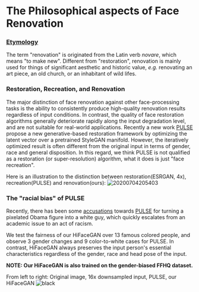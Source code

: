# The Philosophical aspects of Face Renovation

### [Etymology](https://www.merriam-webster.com/dictionary/renovate)
The term "renovation" is originated from the Latin verb _novare_, which means "to make new". Different from "restoration", renovation is mainly used for things of
significant aesthetic and historic value, _e.g._ renovating an art piece, an old church, or an inhabitant of wild lifes. 

### Restoration, Recreation, and Renovation
The major distinction of face renovation against other face-processing tasks is the ability to consistently produce high-quality renovation results regardless of input conditions.
In contrast, the quality of face restoration algorithms generally deteriorate rapidly along the input degradation level, and are not suitable for real-world applications.
Recently a new work [PULSE](https://github.com/adamian98/pulse) propose a new generative-based restoration framework by optimizing the latent vector over a pretrained StyleGAN manifold.
However, the iteratively optimized result is often different from the original input in terms of gender, race and general disposition. In this regard, we think PULSE is 
not qualified as a restoration (or super-resolution) algorithm, what it does is just "face recreation".

Here is an illustration to the distinction between restoration(ESRGAN, 4x), recreation(PULSE) and renovation(ours):
![20200704205403](https://user-images.githubusercontent.com/33449901/86512934-8fe7ca80-be38-11ea-8f5e-a4207b97f80e.jpg)


### The "racial bias" of PULSE
Recently, there has been some [accusations](https://www.theverge.com/21298762/face-depixelizer-ai-machine-learning-tool-pulse-stylegan-obama-bias) towards [PULSE](https://github.com/adamian98/pulse) 
for turning a pixelated Obama figure into a white guy, which quickly escalates from an academic issue to an act of racism.  

We test the fairness of our HiFaceGAN over 13 famous colored people, and observe 3 gender changes and 9 color-to-white cases for PULSE. 
In contrast, HiFaceGAN always preserves the input person's essential characteristics regardless of the gender, race and head pose of the input. 

 **NOTE: Our HiFaceGAN is also trained on the gender-biased FFHQ dataset.**
 
From left to right: Original image, 16x downsampled input, PULSE, our HiFaceGAN
![black](https://user-images.githubusercontent.com/33449901/85966447-68d16900-b9f2-11ea-96c9-98501803da7e.jpg)

